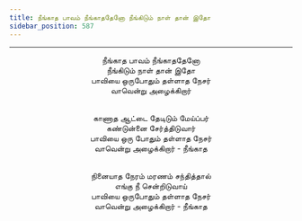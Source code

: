 ```yaml
---
title: நீங்காத பாவம் நீங்காததேனோ நீங்கிடும் நாள் தான் இதோ
sidebar_position: 587
---
```


---
<center>
நீங்காத பாவம் நீங்காததேனோ<br/>
நீங்கிடும் நாள் தான் இதோ<br/>
பாவியை ஒருபோதும் தள்ளாத நேசர்<br/>
வாவென்று அழைக்கிறார்<br/><br/>

காணாத ஆட்டை தேடிடும் மேய்ப்பர்<br/>
கண்டுன்னை சேர்த்திடுவார்<br/>
பாவியை ஒரு போதும் தள்ளாத நேசர்<br/>
வாவென்று அழைக்கிறார்            - நீங்காத<br/><br/>

நினையாத நேரம் மரணம் சந்தித்தால்<br/>
எங்கு நீ சென்றிடுவாய்<br/>
பாவியை ஒருபோதும் தள்ளாத நேசர்<br/>
வாவென்று அழைக்கிறார்            - நீங்காத
</center>